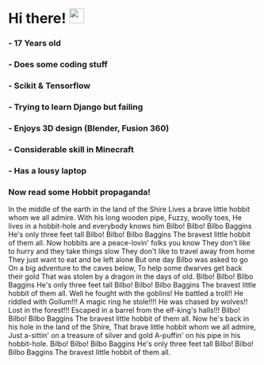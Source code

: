 # Hi there! <img src="https://raw.githubusercontent.com/MartinHeinz/MartinHeinz/master/wave.gif" width="30px">
### - 17 Years old
### - Does some coding stuff
### - Scikit & Tensorflow 
### - Trying to learn Django but failing
### - Enjoys 3D design (Blender, Fusion 360)
### - Considerable skill in Minecraft
### - Has a lousy laptop


### Now read some Hobbit propaganda!

In the middle of the earth in the land of the Shire
Lives a brave little hobbit whom we all admire.
With his long wooden pipe,
Fuzzy, woolly toes,
He lives in a hobbit-hole and everybody knows him
Bilbo! Bilbo! Bilbo Baggins
He's only three feet tall
Bilbo! Bilbo! Bilbo Baggins
The bravest little hobbit of them all.
Now hobbits are a peace-lovin' folks you know
They don't like to hurry and they take things slow
They don't like to travel away from home
They just want to eat and be left alone
But one day Bilbo was asked to go
On a big adventure to the caves below,
To help some dwarves get back their gold
That was stolen by a dragon in the days of old.
Bilbo! Bilbo! Bilbo Baggins
He's only three feet tall
Bilbo! Bilbo! Bilbo Baggins
The bravest little hobbit of them all.
Well he fought with the goblins!
He battled a troll!!
He riddled with Gollum!!!
A magic ring he stole!!!!
He was chased by wolves!!
Lost in the forest!!!
Escaped in a barrel from the elf-king's halls!!!
Bilbo! Bilbo! Bilbo Baggins
The bravest little hobbit of them all.
Now he's back in his hole in the land of the Shire, 
That brave little hobbit whom we all admire,
Just a-sittin' on a treasure of silver and gold
A-puffin' on his pipe in his hobbit-hole.
Bilbo! Bilbo! Bilbo Baggins
He's only three feet tall
Bilbo! Bilbo! Bilbo Baggins
The bravest little hobbit of them all.
